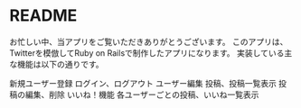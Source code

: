 # README

お忙しい中、当アプリをご覧いただきありがとうございます。
このアプリは、Twitterを模倣してRuby on Railsで制作したアプリになります。
実装している主な機能は以下の通りです。

新規ユーザー登録
ログイン、ログアウト
ユーザー編集
投稿、投稿一覧表示
投稿の編集、削除
いいね！機能
各ユーザーごとの投稿、いいね一覧表示